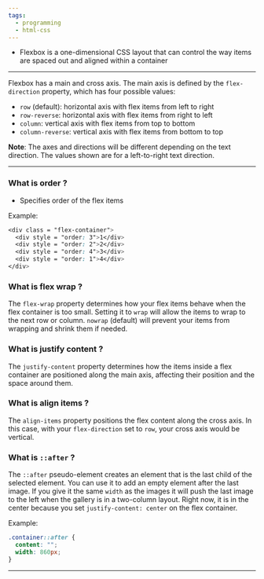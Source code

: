 ```yaml
---
tags:
  - programming
  - html-css
---
```

- Flexbox is a one-dimensional CSS layout that can control the way items are spaced out and aligned within a container
---

Flexbox has a main and cross axis. The main axis is defined by the `flex-direction` property, which has four possible values:

- `row` (default): horizontal axis with flex items from left to right
- `row-reverse`: horizontal axis with flex items from right to left
- `column`: vertical axis with flex items from top to bottom
- `column-reverse`: vertical axis with flex items from bottom to top

**Note**: The axes and directions will be different depending on the text direction. The values shown are for a left-to-right text direction.

---
### What is order ?

- Specifies order of the flex items

Example:

```css
<div class = "flex-container">  
  <div style = "order: 3">1</div>  
  <div style = "order: 2">2</div>  
  <div style = "order: 4">3</div>  
  <div style = "order: 1">4</div>  
</div>
```

### What is flex wrap ?

The `flex-wrap` property determines how your flex items behave when the flex container is too small. Setting it to `wrap` will allow the items to wrap to the next row or column. `nowrap` (default) will prevent your items from wrapping and shrink them if needed.

### What is justify content ?

The `justify-content` property determines how the items inside a flex container are positioned along the main axis, affecting their position and the space around them.

### What is align items ?

The `align-items` property positions the flex content along the cross axis. In this case, with your `flex-direction` set to `row`, your cross axis would be vertical.

### What is `::after` ?

The `::after` pseudo-element creates an element that is the last child of the selected element. You can use it to add an empty element after the last image. If you give it the same `width` as the images it will push the last image to the left when the gallery is in a two-column layout. Right now, it is in the center because you set `justify-content: center` on the flex container.

Example:

```css
.container::after {
  content: "";
  width: 860px;
}
```

---
